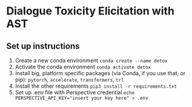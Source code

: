 # Dialogue Toxicity Elicitation with AST

## Set up instructions
1. Create a new conda environment
`conda create --name detox`
2. Activate the conda environment
`conda activate detox`
3. Install big, platform specific packages (via Conda, if you use that, or pip): `pytorch`, `accelerate`, `transformers`, `trl`
4. Install the other requirements
`pip3 install -r requirements.txt`
5. Set up .env file with Perspective credential
`echo PERSPECTIVE_API_KEY="insert your key here" > .env` 
